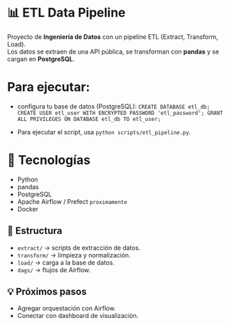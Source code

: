 # 📊 ETL Data Pipeline

Proyecto de **Ingeniería de Datos** con un pipeline ETL (Extract, Transform, Load).  
Los datos se extraen de una API pública, se transforman con **pandas** y se cargan en **PostgreSQL**.

# Para ejecutar:
- configura tu base de datos (PostgreSQL):
`CREATE DATABASE etl_db;
CREATE USER etl_user WITH ENCRYPTED PASSWORD 'etl_password';
GRANT ALL PRIVILEGES ON DATABASE etl_db TO etl_user;`

- Para ejecutar el script, usa `python scripts/etl_pipeline.py`.

# 🚀 Tecnologías
- Python
- pandas
- PostgreSQL
- Apache Airflow / Prefect `proximamente`
- Docker

## 📂 Estructura
- `extract/` → scripts de extracción de datos.
- `transform/` → limpieza y normalización.
- `load/` → carga a la base de datos.
- `dags/` → flujos de Airflow.

## 💡 Próximos pasos
- Agregar orquestación con Airflow.
- Conectar con dashboard de visualización.
